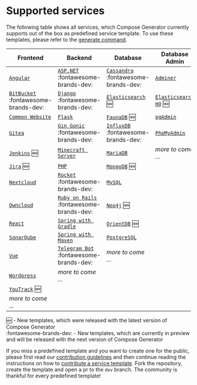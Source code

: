# Supported services

The following table shows all services, which Compose Generator currently supports out of the box as predefined service template. To use these templates, please refer to the [generate command](../usage/generate).

| Frontend                                                                                                                                          | Backend                                                                                                                                             | Database                                                                                                                                          | Database Admin                                                                                                                               |
| ------------------------------------------------------------------------------------------------------------------------------------------------- | --------------------------------------------------------------------------------------------------------------------------------------------------- | ------------------------------------------------------------------------------------------------------------------------------------------------- | -------------------------------------------------------------------------------------------------------------------------------------------- |
| [`Angular`](https://github.com/compose-generator/compose-generator/tree/dev/predefined-services/frontend/angular)                                 | [`ASP.NET`](https://github.com/compose-generator/compose-generator/tree/dev/predefined-services/backend/aspnet) :fontawesome-brands-dev:            | [`Cassandra`](https://github.com/compose-generator/compose-generator/tree/dev/predefined-services/database/cassandra) :fontawesome-brands-dev:    | [`Adminer`](https://github.com/compose-generator/compose-generator/tree/dev/predefined-services/db-admin/adminer)                            |
| [`BitBucket`](https://github.com/compose-generator/compose-generator/tree/dev/predefined-services/frontend/bitbucket) :fontawesome-brands-dev:    | [`Django`](https://github.com/compose-generator/compose-generator/tree/dev/predefined-services/backend/django) :fontawesome-brands-dev:             | [`Elasticsearch`](https://github.com/compose-generator/compose-generator/tree/dev/predefined-services/database/elasticsearch) :new:               | [`Elasticsearch HQ`](https://github.com/compose-generator/compose-generator/tree/dev/predefined-services/db-admin/elasticsearch-hq) :new:    |
| [`Common Website`](https://github.com/compose-generator/compose-generator/tree/dev/predefined-services/frontend/common-website)                   | [`Flask`](https://github.com/compose-generator/compose-generator/tree/dev/predefined-services/backend/flask)                                        | [`FaunaDB`](https://github.com/compose-generator/compose-generator/tree/dev/predefined-services/database/faunadb) :new:                           | [`pgAdmin`](https://github.com/compose-generator/compose-generator/tree/dev/predefined-services/db-admin/pgadmin)                            |
| [`Gitea`](https://github.com/compose-generator/compose-generator/tree/dev/predefined-services/frontend/gitea)                                     | [`Gin Gonic`](https://github.com/compose-generator/compose-generator/tree/dev/predefined-services/backend/gin) :fontawesome-brands-dev:             | [`InfluxDB`](https://github.com/compose-generator/compose-generator/tree/dev/predefined-services/database/influxdb) :fontawesome-brands-dev:      | [`PhpMyAdmin`](https://github.com/compose-generator/compose-generator/tree/dev/predefined-services/db-admin/phpmyadmin)                      |
| [`Jenkins`](https://github.com/compose-generator/compose-generator/tree/dev/predefined-services/frontend/jenkins) :new:                           | [`Minecraft Server`](https://github.com/compose-generator/compose-generator/tree/dev/predefined-services/backend/minecraft-server)                  | [`MariaDB`](https://github.com/compose-generator/compose-generator/tree/dev/predefined-services/database/mariadb)                                 | *more to come ...*                                                                                                                           |
| [`Jira`](https://github.com/compose-generator/compose-generator/tree/dev/predefined-services/frontend/jira) :new:                                 | [`PHP`](https://github.com/compose-generator/compose-generator/tree/dev/predefined-services/backend/php)                                            | [`MongoDB`](https://github.com/compose-generator/compose-generator/tree/dev/predefined-services/database/mongodb) :new:                           |                                                                                                                                              |
| [`Nextcloud`](https://github.com/compose-generator/compose-generator/tree/dev/predefined-services/frontend/nextcloud)                             | [`Rocket`](https://github.com/compose-generator/compose-generator/tree/dev/predefined-services/backend/rocket) :fontawesome-brands-dev:             | [`MySQL`](https://github.com/compose-generator/compose-generator/tree/dev/predefined-services/database/mysql)                                     |                                                                                                                                              |
| [`Owncloud`](https://github.com/compose-generator/compose-generator/tree/dev/predefined-services/frontend/owncloud)                               | [`Ruby on Rails`](https://github.com/compose-generator/compose-generator/tree/dev/predefined-services/backend/rails) :fontawesome-brands-dev:       | [`Neo4j`](https://github.com/compose-generator/compose-generator/tree/dev/predefined-services/database/neo4j) :new:                               |                                                                                                                                              |
| [`React`](https://github.com/compose-generator/compose-generator/tree/dev/predefined-services/frontend/react)                                     | [`Spring with Gradle`](https://github.com/compose-generator/compose-generator/tree/dev/predefined-services/backend/spring-gradle)                   | [`OrientDB`](https://github.com/compose-generator/compose-generator/tree/dev/predefined-services/database/orientdb) :new:                         |                                                                                                                                              |
| [`SonarQube`](https://github.com/compose-generator/compose-generator/tree/dev/predefined-services/frontend/sonarqube)                             | [`Spring with Maven`](https://github.com/compose-generator/compose-generator/tree/dev/predefined-services/backend/spring-maven)                     | [`PostgreSQL`](https://github.com/compose-generator/compose-generator/tree/dev/predefined-services/database/postgres)                             |                                                                                                                                              |
| [`Vue`](https://github.com/compose-generator/compose-generator/tree/dev/predefined-services/frontend/vue)                                         | [`Telegram Bot`](https://github.com/compose-generator/compose-generator/tree/dev/predefined-services/backend/telegram-bot) :fontawesome-brands-dev: | *more to come ...*                                                                                                                                |                                                                                                                                              |
| [`Wordpress`](https://github.com/compose-generator/compose-generator/tree/dev/predefined-services/frontend/wordpress)                             | *more to come ...*                                                                                                                                  |                                                                                                                                                   |                                                                                                                                              |
| [`YouTrack`](https://github.com/compose-generator/compose-generator/tree/dev/predefined-services/frontend/youtrack) :new:                         |                                                                                                                                                     |                                                                                                                                                   |                                                                                                                                              |
| *more to come ...*                                                                                                                                |                                                                                                                                                     |                                                                                                                                                   |                                                                                                                                              |

:new: - New templates, which were released with the latest version of Compose Generator <br>
:fontawesome-brands-dev: - New templates, which are currently in preview and will be released with the next version of Compose Generator

If you miss a predefined template and you want to create one for the public, please first read our [contribution guidelines](../contributing) and then continue reading the instructions on how to [contribute a service template](https://github.com/compose-generator/compose-generator/blob/docs/supported-services-page/predefined-services/README.md). Fork the repository, create the template and open a pr to the `dev` branch. The community is thankful for every predefined template!